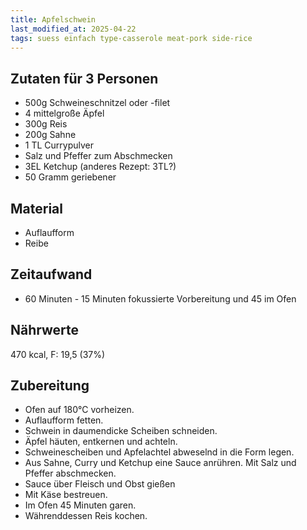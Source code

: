 ```yaml
--- 
title: Apfelschwein 
last_modified_at: 2025-04-22
tags: suess einfach type-casserole meat-pork side-rice
---
```

## Zutaten für 3 Personen
* 500g Schweineschnitzel oder -filet
* 4 mittelgroße Äpfel
* 300g Reis
* 200g Sahne
* 1 TL Currypulver
* Salz und Pfeffer zum Abschmecken
* 3EL Ketchup (anderes Rezept: 3TL?)
* 50 Gramm geriebener

## Material
* Auflaufform
* Reibe  

## Zeitaufwand
* 60 Minuten - 15 Minuten fokussierte Vorbereitung und 45 im Ofen

## Nährwerte 
470 kcal, F: 19,5 (37%)

## Zubereitung
* Ofen auf 180°C vorheizen.
* Auflaufform fetten.
* Schwein in daumendicke Scheiben schneiden.
* Äpfel häuten, entkernen und achteln.
* Schweinescheiben und Apfelachtel abweselnd in die Form legen.
* Aus Sahne, Curry und Ketchup eine Sauce anrühren. Mit Salz und Pfeffer abschmecken.
* Sauce über Fleisch und Obst gießen
* Mit Käse bestreuen.
* Im Ofen 45 Minuten garen.
* Währenddessen Reis kochen.